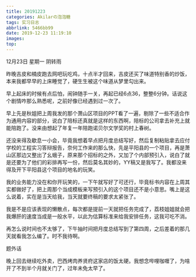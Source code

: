 ```yaml
---
title: 20191223
categories: Akilarの泡泡糖
tags: 实习日志
abbrlink: 5466bb99
date: 2019-12-23 11:19:10
images:
top:
---
```

12月23日 星期一 阴转雨

昨晚吉皮和楠皮跑去网吧玩吃鸡，十点半才回来，吉皮还买了味道特别香的炒饭，本来我都早早的上床睡觉了，硬生生被这个味道从梦里勾出来。

早上起床的时候有点后怕，闹钟随手一关，再起已经6点36，整整6分钟。话说这个剧情咋那么熟悉呢，之前好像已经遇到过一次了。

早上先是秋姐把上周我发的那个萧山区项目的PPT看了一遍，剔除了一些不适合作为通用内容的部分，说白了陪标还真就是这样的东西啊，陪标的公司拿去补充上就能陪跑了。没来由想起了年复一年陪跑诺贝尔文学奖的村上春树。

还没来得及歇息一小会，毕竟我想着早点把月度总结写好，然后复制粘贴拿去应付学校的工程实习答辩报告，奈何工作来的那么快，先是平阳县的一个项目，再是萧山区那边又整出了幺蛾子，原来那个招标的之外，又加了个内部预引入，说白了就是还要为了他们的彩排再写一份，然后莫名其妙的，YY稿又是我写了。我都没来得及开下平阳县这个项目的地名的玩笑。

我的业务能力没在和你开玩笑的，一下午就写好了可还行，毕竟标书内容在上周其实都做好了，把上周那个当成模板来写预引入的这个项目还不是小意思。嘴上是这么说着，实在是当天给我，当天就要终稿的要求太紧张了。

我是不是应该表现的懒散点，每次都是提前一天就把任务完成了，荔枝姐姐就会把我爆肝的速度当成是一般水平，以此为估算标准来给我安排任务，这我可吃不消。

再怎么说时间也不太够了，下午抽时间把月度总结写到了第四周，之后差着的那几天就看我怎么编了。时不我待啊。

题外话

晚上回去继续吃外卖，巴西烤肉养贤府这家店的饭太硬。我想念哔哩咖喱了，为啥开了不到半个月就关门了，过年未免太早了。


